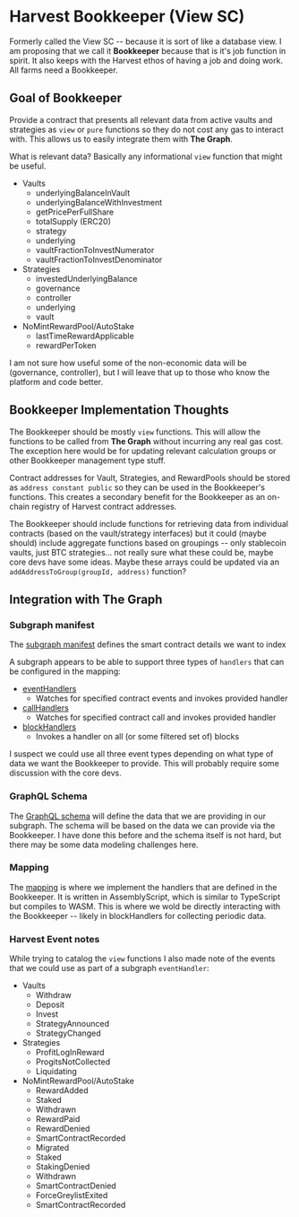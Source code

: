 # Harvest Bookkeeper (View SC)

Formerly called the View SC -- because it is sort of like a database view. I am proposing that we call it __Bookkeeper__ because that is it's job function in spirit. It also keeps with the Harvest ethos of having a job and doing work. All farms need a Bookkeeper.

## Goal of Bookkeeper

Provide a contract that presents all relevant data from active vaults and strategies as `view` or `pure` functions so they do not cost any gas to interact with. This allows us to easily integrate them with **The Graph**.

What is relevant data? Basically any informational `view` function that might be useful.

* Vaults
  * underlyingBalanceInVault
  * underlyingBalanceWithInvestment
  * getPricePerFullShare
  * totalSupply (ERC20)
  * strategy
  * underlying
  * vaultFractionToInvestNumerator
  * vaultFractionToInvestDenominator
* Strategies
  * investedUnderlyingBalance
  * governance
  * controller
  * underlying
  * vault
* NoMintRewardPool/AutoStake
  * lastTimeRewardApplicable
  * rewardPerToken

I am not sure how useful some of the non-economic data will be (governance, controller), but I will leave that up to those who know the platform and code better.

## Bookkeeper Implementation Thoughts

The Bookkeeper should be mostly `view` functions. This will allow the functions to be called from **The Graph** without incurring any real gas cost. The exception here would be for updating relevant calculation groups or other Bookkeeper management type stuff.

Contract addresses for Vault, Strategies, and RewardPools should be stored as `address constant public` so they can be used in the Bookkeeper's functions. This creates a secondary benefit for the Bookkeeper as an on-chain registry of Harvest contract addresses.

The Bookkeeper should include functions for retrieving data from individual contracts (based on the vault/strategy interfaces) but it could (maybe should) include aggregate functions based on groupings -- only stablecoin vaults, just BTC strategies... not really sure what these could be, maybe core devs have some ideas. Maybe these arrays could be updated via an `addAddressToGroup(groupId, address)` function?

## Integration with The Graph

### Subgraph manifest

The [subgraph manifest](https://thegraph.com/docs/define-a-subgraph) defines the smart contract details we want to index

A subgraph appears to be able to support three types of `handlers` that can be configured in the mapping:

* [eventHandlers](https://thegraph.com/docs/define-a-subgraph#the-subgraph-manifest)
  * Watches for specified contract events and invokes provided handler
* [callHandlers](https://thegraph.com/docs/define-a-subgraph#call-handlers)
  * Watches for specified contract call and invokes provided handler
* [blockHandlers](https://thegraph.com/docs/define-a-subgraph#block-handlers)
  * Invokes a handler on all (or some filtered set of) blocks

I suspect we could use all three event types depending on what type of data we want the Bookkeeper to provide. This will probably require some discussion with the core devs.

### GraphQL Schema

The [GraphQL schema](https://thegraph.com/docs/define-a-subgraph#the-graphql-schema) will define the data that we are providing in our subgraph. The schema will be based on the data we can provide via the Bookkeeper. I have done this before and the schema itself is not hard, but there may be some data modeling challenges here.

### Mapping

The [mapping](https://thegraph.com/docs/define-a-subgraph#writing-mappings) is where we implement the handlers that are defined in the Bookkeeper. It is written in AssemblyScript, which is similar to TypeScript but compiles to WASM. This is where we wold be directly interacting with the Bookkeeper -- likely in blockHandlers for collecting periodic data.

### Harvest Event notes

While trying to catalog the `view` functions I also made note of the events that we could use as part of a subgraph `eventHandler`:

* Vaults
  * Withdraw
  * Deposit
  * Invest
  * StrategyAnnounced
  * StrategyChanged
* Strategies
  * ProfitLogInReward
  * ProgitsNotCollected
  * Liquidating
* NoMintRewardPool/AutoStake
  * RewardAdded
  * Staked
  * Withdrawn
  * RewardPaid
  * RewardDenied
  * SmartContractRecorded
  * Migrated
  * Staked
  * StakingDenied
  * Withdrawn
  * SmartContractDenied
  * ForceGreylistExited
  * SmartContractRecorded
